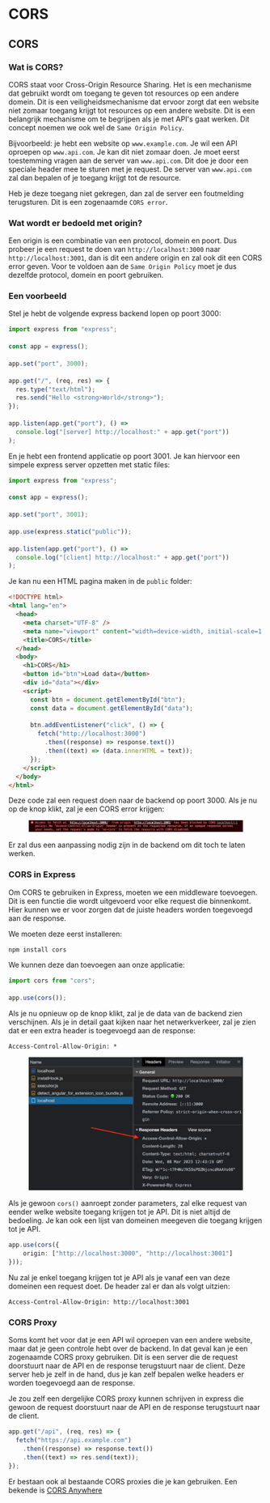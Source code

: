 # CORS

## CORS

### Wat is CORS?

CORS staat voor Cross-Origin Resource Sharing. Het is een mechanisme dat gebruikt wordt om toegang te geven tot resources op een andere domein. Dit is een veiligheidsmechanisme dat ervoor zorgt dat een website niet zomaar toegang krijgt tot resources op een andere website. Dit is een belangrijk mechanisme om te begrijpen als je met API's gaat werken. Dit concept noemen we ook wel de `Same Origin Policy`.

Bijvoorbeeld: je hebt een website op `www.example.com`. Je wil een API oproepen op `www.api.com`. Je kan dit niet zomaar doen. Je moet eerst toestemming vragen aan de server van `www.api.com`. Dit doe je door een speciale header mee te sturen met je request. De server van `www.api.com` zal dan bepalen of je toegang krijgt tot de resource.

Heb je deze toegang niet gekregen, dan zal de server een foutmelding terugsturen. Dit is een zogenaamde `CORS error`.

### Wat wordt er bedoeld met origin?

Een origin is een combinatie van een protocol, domein en poort. Dus probeer je een request te doen van `http://localhost:3000` naar `http://localhost:3001`, dan is dit een andere origin en zal ook dit een CORS error geven. Voor te voldoen aan de `Same Origin Policy` moet je dus dezelfde protocol, domein en poort gebruiken.

### Een voorbeeld

Stel je hebt de volgende express backend lopen op poort 3000:

```typescript
import express from "express";

const app = express();

app.set("port", 3000);

app.get("/", (req, res) => {
  res.type("text/html");
  res.send("Hello <strong>World</strong>");
});

app.listen(app.get("port"), () =>
  console.log("[server] http://localhost:" + app.get("port"))
);
```

En je hebt een frontend applicatie op poort 3001. Je kan hiervoor een simpele express server opzetten met static files:

```typescript
import express from "express";

const app = express();

app.set("port", 3001);

app.use(express.static("public"));

app.listen(app.get("port"), () =>
  console.log("[client] http://localhost:" + app.get("port"))
);
```

Je kan nu een HTML pagina maken in de `public` folder:

```html
<!DOCTYPE html>
<html lang="en">
  <head>
    <meta charset="UTF-8" />
    <meta name="viewport" content="width=device-width, initial-scale=1.0" />
    <title>CORS</title>
  </head>
  <body>
    <h1>CORS</h1>
    <button id="btn">Load data</button>
    <div id="data"></div>
    <script>
      const btn = document.getElementById("btn");
      const data = document.getElementById("data");

      btn.addEventListener("click", () => {
        fetch("http://localhost:3000")
          .then((response) => response.text())
          .then((text) => (data.innerHTML = text));
      });
    </script>
  </body>
</html>
```

Deze code zal een request doen naar de backend op poort 3000. Als je nu op de knop klikt, zal je een CORS error krijgen:

<figure><img src="../.gitbook/assets/Screenshot 2023-03-08 at 13.35.35.png" alt=""><figcaption></figcaption></figure>

Er zal dus een aanpassing nodig zijn in de backend om dit toch te laten werken.

### CORS in Express

Om CORS te gebruiken in Express, moeten we een middleware toevoegen. Dit is een functie die wordt uitgevoerd voor elke request die binnenkomt. Hier kunnen we er voor zorgen dat de juiste headers worden toegevoegd aan de response.

We moeten deze eerst installeren:

```typescript
npm install cors
```

We kunnen deze dan toevoegen aan onze applicatie:

```typescript
import cors from "cors";

app.use(cors());
```

Als je nu opnieuw op de knop klikt, zal je de data van de backend zien verschijnen. Als je in detail gaat kijken naar het netwerkverkeer, zal je zien dat er een extra header is toegevoegd aan de response:

```
Access-Control-Allow-Origin: *
```

<figure><img src="../.gitbook/assets/Screenshot 2023-03-08 at 13.43.32.png" alt=""><figcaption></figcaption></figure>

Als je gewoon `cors()` aanroept zonder parameters, zal elke request van eender welke website toegang krijgen tot je API. Dit is niet altijd de bedoeling. Je kan ook een lijst van domeinen meegeven die toegang krijgen tot je API.

```typescript
app.use(cors({
    origin: ["http://localhost:3000", "http://localhost:3001"]
}));
```

Nu zal je enkel toegang krijgen tot je API als je vanaf een van deze domeinen een request doet. De header zal er dan als volgt uitzien:

```
Access-Control-Allow-Origin: http://localhost:3001
```

### CORS Proxy

Soms komt het voor dat je een API wil oproepen van een andere website, maar dat je geen controle hebt over de backend. In dat geval kan je een zogenaamde CORS proxy gebruiken. Dit is een server die de request doorstuurt naar de API en de response terugstuurt naar de client. Deze server heb je zelf in de hand, dus je kan zelf bepalen welke headers er worden toegevoegd aan de response.

Je zou zelf een dergelijke CORS proxy kunnen schrijven in express die gewoon de request doorstuurt naar de API en de response terugstuurt naar de client.

```typescript
app.get("/api", (req, res) => {
  fetch("https://api.example.com")
    .then((response) => response.text())
    .then((text) => res.send(text));
});
```

Er bestaan ook al bestaande CORS proxies die je kan gebruiken. Een bekende is [CORS Anywhere](https://github.com/Rob--W/cors-anywhere)
